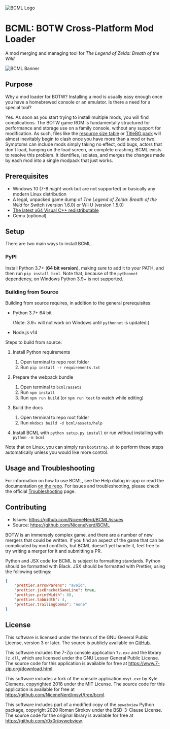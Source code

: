 ![BCML Logo](https://i.imgur.com/OiqKPx0.png)

# BCML: BOTW Cross-Platform Mod Loader

A mod merging and managing tool for _The Legend of Zelda: Breath of the Wild_

![BCML Banner](https://i.imgur.com/vmZanVl.png)

## Purpose

Why a mod loader for BOTW? Installing a mod is usually easy enough once you have a
homebrewed console or an emulator. Is there a need for a special tool?

Yes. As soon as you start trying to install multiple mods, you will find complications.
The BOTW game ROM is fundamentally structured for performance and storage use on a
family console, without any support for modification. As such, files like the
[resource size table](https://zeldamods.org/wiki/Resource_system) or
[TitleBG.pack](https://zeldamods.org/wiki/TitleBG.pack) will almost inevitably begin to
clash once you have more than a mod or two. Symptoms can include mods simply taking no
effect, odd bugs, actors that don't load, hanging on the load screen, or complete
crashing. BCML exists to resolve this problem. It identifies, isolates, and merges the
changes made by each mod into a single modpack that just works.

## Prerequisites

-   Windows 10 (7-8 _might_ work but are not supported) or basically any modern Linux
    distribution
-   A legal, unpacked game dump of _The Legend of Zelda: Breath of the Wild_ for Switch
    (version 1.6.0) or Wii U (version 1.5.0)
-   [The latest x64 Visual C++ redistributable](https://support.microsoft.com/en-us/help/2977003/the-latest-supported-visual-c-downloads#section-2)
-   Cemu (optional)

## Setup

There are two main ways to install BCML.

### PyPI

Install Python 3.7+ (**64 bit version**), making sure to add it to your PATH, and then
run `pip install bcml`. Note that, because of the `pythonnet` dependency, on Windows
Python 3.9+ is not supported.

### Building from Source

Building from source requires, in addition to the general prerequisites:

-   Python 3.7+ 64 bit

    (Note: 3.9+ will not work on Windows until `pythonnet` is updated.)

-   Node.js v14

Steps to build from source:

1. Install Python requirements

    1. Open terminal to repo root folder
    2. Run `pip install -r requirements.txt`

2. Prepare the webpack bundle

    1. Open terminal to `bcml/assets`
    2. Run `npm install`
    3. Run `npm run build` (or `npm run test` to watch while editing)

3. Build the docs

    1. Open terminal to repo root folder
    2. Run `mkdocs build -d bcml/assets/help`

4. Install BCML with `python setup.py install` or run without installing with
   `python -m bcml`

Note that on Linux, you can simply run `bootstrap.sh` to perform these steps
automatically unless you would like more control.

## Usage and Troubleshooting

For information on how to use BCML, see the Help dialog in-app or read the documentation
[on the repo](https://github.com/NiceneNerd/BCML/tree/master/docs). For issues and
troubleshooting, please check the official
[Troubleshooting](https://github.com/NiceneNerd/BCML/wiki/Troubleshooting) page.

## Contributing

-   Issues: <https://github.com/NiceneNerd/BCML/issues>
-   Source: <https://github.com/NiceneNerd/BCML>

BOTW is an immensely complex game, and there are a number of new mergers that could be
written. If you find an aspect of the game that can be complicated by mod conflicts, but
BCML doesn't yet handle it, feel free to try writing a merger for it and submitting a
PR.

Python and JSX code for BCML is subject to formatting standards. Python should be
formatted with Black. JSX should be formatted with Prettier, using the following
settings:

```json
{
    "prettier.arrowParens": "avoid",
    "prettier.jsxBracketSameLine": true,
    "prettier.printWidth": 88,
    "prettier.tabWidth": 4,
    "prettier.trailingComma": "none"
}
```

## License

This software is licensed under the terms of the GNU General Public License, version 3
or later. The source is publicly available on
[GitHub](https://github.com/NiceneNerd/BCML).

This software includes the 7-Zip console application `7z.exe` and the library `7z.dll`,
which are licensed under the GNU Lesser General Public License. The source code for this
application is available for free at <https://www.7-zip.org/download.html>.

This software includes a fork of the console application `msyt.exe` by Kyle Clemens,
copyrighted 2018 under the MIT License. The source code for this application is
available for free at <https://github.com/NiceneNerd/msyt/tree/bcml>.

This software includes part of a modified copy of the `pywebview` Python package,
copyright 2020 Roman Sirokov under the BSD-3-Clause License. The source code for the
original library is available for free at <https://github.com/r0x0r/pywebview>.
